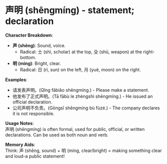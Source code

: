 # **声明 (shēngmíng) - statement; declaration**

**Character Breakdown**:  
- **声 (shēng)**: Sound, voice.
  - Radical: 士 (shì, scholar) at the top, 殳 (shū, weapon) at the right-bottom.  
- **明 (míng)**: Bright, clear.
  - Radical: 日 (rì, sun) on the left, 月 (yuè, moon) on the right.

**Examples**:  
- 请发表声明。(Qǐng fābiǎo shēngmíng.) - Please make a statement.  
- 他发布了正式声明。(Tā fābù le zhèngshì shēngmíng.) - He issued an official declaration.  
- 公司声明不负责。(Gōngsī shēngmíng bù fùzé.) - The company declares it is not responsible.

**Usage Notes**:  
声明 (shēngmíng) is often formal, used for public, official, or written declarations. Can be used as both noun and verb.

**Memory Aids**:  
Think: 声 (shēng, sound) + 明 (míng, clear/bright) = making something clear and loud-a public statement!